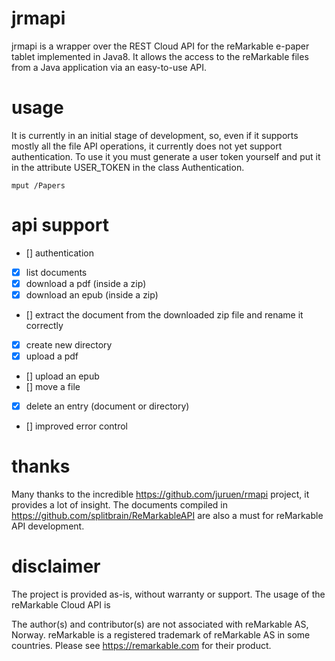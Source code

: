 # jrmapi
jrmapi is a wrapper over the REST Cloud API for the reMarkable e-paper tablet implemented in Java8. It allows the access to the reMarkable files from a Java application via an easy-to-use API.

# usage
It is currently in an initial stage of development, so, even if it supports mostly all the file API operations, it currently does not yet support authentication. To use it you must generate a user token yourself and put it in the attribute USER_TOKEN in the class Authentication.

```
mput /Papers
```

# api support
- [] authentication
- [x] list documents
- [x] download a pdf (inside a zip)
- [x] download an epub (inside a zip)
- [] extract the document from the downloaded zip file and rename it correctly
- [x] create new directory
- [x] upload a pdf
- [] upload an epub
- [] move a file
- [x] delete an entry (document or directory)
- [] improved error control

# thanks
Many thanks to the incredible https://github.com/juruen/rmapi project, it provides a lot of insight. The documents compiled in https://github.com/splitbrain/ReMarkableAPI are also a must for reMarkable API development.

# disclaimer
The project is provided as-is, without warranty or support. The usage of the reMarkable Cloud API is

The author(s) and contributor(s) are not associated with reMarkable AS, Norway. reMarkable is a registered trademark of reMarkable AS in some countries. Please see https://remarkable.com for their product.